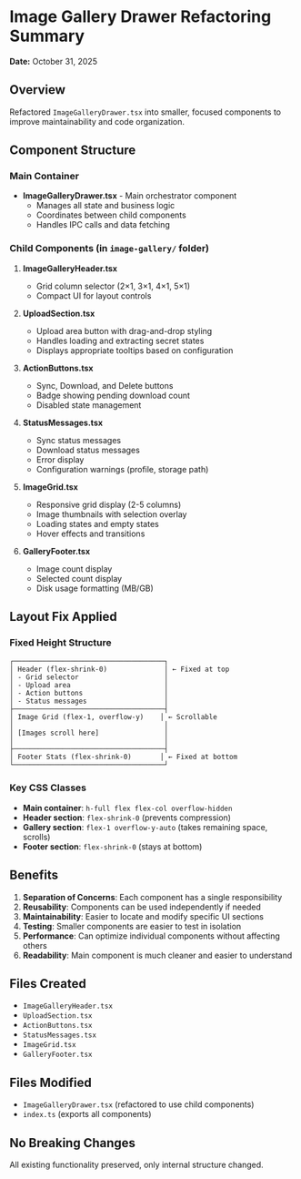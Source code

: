 # Image Gallery Drawer Refactoring Summary

**Date:** October 31, 2025

## Overview

Refactored `ImageGalleryDrawer.tsx` into smaller, focused components to improve maintainability and code organization.

## Component Structure

### Main Container

- **ImageGalleryDrawer.tsx** - Main orchestrator component
  - Manages all state and business logic
  - Coordinates between child components
  - Handles IPC calls and data fetching

### Child Components (in `image-gallery/` folder)

1. **ImageGalleryHeader.tsx**

   - Grid column selector (2×1, 3×1, 4×1, 5×1)
   - Compact UI for layout controls

2. **UploadSection.tsx**

   - Upload area button with drag-and-drop styling
   - Handles loading and extracting secret states
   - Displays appropriate tooltips based on configuration

3. **ActionButtons.tsx**

   - Sync, Download, and Delete buttons
   - Badge showing pending download count
   - Disabled state management

4. **StatusMessages.tsx**

   - Sync status messages
   - Download status messages
   - Error display
   - Configuration warnings (profile, storage path)

5. **ImageGrid.tsx**

   - Responsive grid display (2-5 columns)
   - Image thumbnails with selection overlay
   - Loading states and empty states
   - Hover effects and transitions

6. **GalleryFooter.tsx**
   - Image count display
   - Selected count display
   - Disk usage formatting (MB/GB)

## Layout Fix Applied

### Fixed Height Structure

```
┌─────────────────────────────────────┐
│ Header (flex-shrink-0)              │ ← Fixed at top
│ - Grid selector                     │
│ - Upload area                       │
│ - Action buttons                    │
│ - Status messages                   │
├─────────────────────────────────────┤
│ Image Grid (flex-1, overflow-y)    │ ← Scrollable
│                                     │
│ [Images scroll here]                │
│                                     │
├─────────────────────────────────────┤
│ Footer Stats (flex-shrink-0)       │ ← Fixed at bottom
└─────────────────────────────────────┘
```

### Key CSS Classes

- **Main container**: `h-full flex flex-col overflow-hidden`
- **Header section**: `flex-shrink-0` (prevents compression)
- **Gallery section**: `flex-1 overflow-y-auto` (takes remaining space, scrolls)
- **Footer section**: `flex-shrink-0` (stays at bottom)

## Benefits

1. **Separation of Concerns**: Each component has a single responsibility
2. **Reusability**: Components can be used independently if needed
3. **Maintainability**: Easier to locate and modify specific UI sections
4. **Testing**: Smaller components are easier to test in isolation
5. **Performance**: Can optimize individual components without affecting others
6. **Readability**: Main component is much cleaner and easier to understand

## Files Created

- `ImageGalleryHeader.tsx`
- `UploadSection.tsx`
- `ActionButtons.tsx`
- `StatusMessages.tsx`
- `ImageGrid.tsx`
- `GalleryFooter.tsx`

## Files Modified

- `ImageGalleryDrawer.tsx` (refactored to use child components)
- `index.ts` (exports all components)

## No Breaking Changes

All existing functionality preserved, only internal structure changed.
